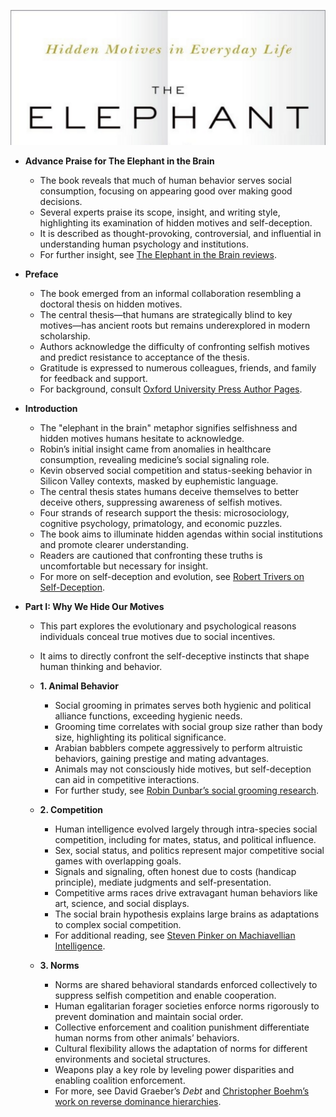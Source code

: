 ![The-Elephant-in-the-Brain](The-Elephant-in-the-Brain.best.png)

- **Advance Praise for The Elephant in the Brain**
  - The book reveals that much of human behavior serves social consumption, focusing on appearing good over making good decisions.
  - Several experts praise its scope, insight, and writing style, highlighting its examination of hidden motives and self-deception.
  - It is described as thought-provoking, controversial, and influential in understanding human psychology and institutions.
  - For further insight, see [The Elephant in the Brain reviews](https://www.oxfordpres.com/book/9780190495992).

- **Preface**
  - The book emerged from an informal collaboration resembling a doctoral thesis on hidden motives.
  - The central thesis—that humans are strategically blind to key motives—has ancient roots but remains underexplored in modern scholarship.
  - Authors acknowledge the difficulty of confronting selfish motives and predict resistance to acceptance of the thesis.
  - Gratitude is expressed to numerous colleagues, friends, and family for feedback and support.
  - For background, consult [Oxford University Press Author Pages](https://global.oup.com/academic/).

- **Introduction**
  - The "elephant in the brain" metaphor signifies selfishness and hidden motives humans hesitate to acknowledge.
  - Robin’s initial insight came from anomalies in healthcare consumption, revealing medicine’s social signaling role.
  - Kevin observed social competition and status-seeking behavior in Silicon Valley contexts, masked by euphemistic language.
  - The central thesis states humans deceive themselves to better deceive others, suppressing awareness of selfish motives.
  - Four strands of research support the thesis: microsociology, cognitive psychology, primatology, and economic puzzles.
  - The book aims to illuminate hidden agendas within social institutions and promote clearer understanding.
  - Readers are cautioned that confronting these truths is uncomfortable but necessary for insight.
  - For more on self-deception and evolution, see [Robert Trivers on Self-Deception](https://www.ncbi.nlm.nih.gov/pmc/articles/PMC1664862/).

- **Part I: Why We Hide Our Motives**
  - This part explores the evolutionary and psychological reasons individuals conceal true motives due to social incentives.
  - It aims to directly confront the self-deceptive instincts that shape human thinking and behavior.

  - **1. Animal Behavior**
    - Social grooming in primates serves both hygienic and political alliance functions, exceeding hygienic needs.
    - Grooming time correlates with social group size rather than body size, highlighting its political significance.
    - Arabian babblers compete aggressively to perform altruistic behaviors, gaining prestige and mating advantages.
    - Animals may not consciously hide motives, but self-deception can aid in competitive interactions.
    - For further study, see [Robin Dunbar’s social grooming research](https://www.dunbar.uk.com/grooming/).

  - **2. Competition**
    - Human intelligence evolved largely through intra-species social competition, including for mates, status, and political influence.
    - Sex, social status, and politics represent major competitive social games with overlapping goals.
    - Signals and signaling, often honest due to costs (handicap principle), mediate judgments and self-presentation.
    - Competitive arms races drive extravagant human behaviors like art, science, and social displays.
    - The social brain hypothesis explains large brains as adaptations to complex social competition.
    - For additional reading, see [Steven Pinker on Machiavellian Intelligence](https://iai.tv/articles/are-humans-machiavellian-intelligent-auid-1090).

  - **3. Norms**
    - Norms are shared behavioral standards enforced collectively to suppress selfish competition and enable cooperation.
    - Human egalitarian forager societies enforce norms rigorously to prevent domination and maintain social order.
    - Collective enforcement and coalition punishment differentiate human norms from other animals’ behaviors.
    - Cultural flexibility allows the adaptation of norms for different environments and societal structures.
    - Weapons play a key role by leveling power disparities and enabling coalition enforcement.
    - For more, see David Graeber’s *Debt* and [Christopher Boehm’s work on reverse dominance hierarchies](https://www.journals.uchicago.edu/doi/10.1086/710011).
